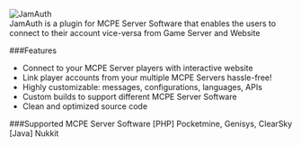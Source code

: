 ![JamAuth](https://github.com/deotern/JamAuth/blob/master/img/jamAuthGithubCover.png)<br>
JamAuth is a plugin for MCPE Server Software that enables the users to connect to their account vice-versa from Game Server and Website

###Features
- Connect to your MCPE Server players with interactive website
- Link player accounts from your multiple MCPE Servers hassle-free!
- Highly customizable: messages, configurations, languages, APIs
- Custom builds to support different MCPE Server Software
- Clean and optimized source code

###Supported MCPE Server Software
[PHP] Pocketmine, Genisys, ClearSky<br>
[Java] Nukkit

